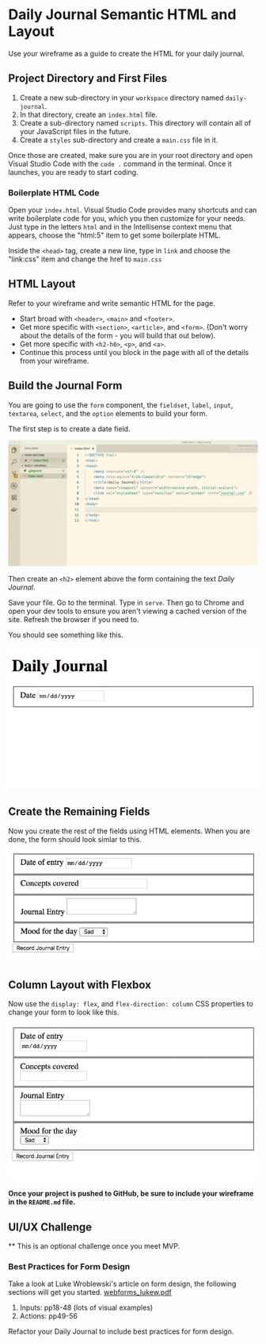 # Daily Journal Semantic HTML and Layout

Use your wireframe as a guide to create the HTML for your daily journal. 

## Project Directory and First Files

1. Create a new sub-directory in your `workspace` directory named `daily-journal`.
1. In that directory, create an `index.html` file.
1. Create a sub-directory named `scripts`. This directory will contain all of your JavaScript files in the future.
1. Create a `styles` sub-directory and create a `main.css` file in it.

Once those are created, make sure you are in your root directory and open Visual Studio Code with the `code .` command in the terminal. Once it launches, you are ready to start coding.

### Boilerplate HTML Code

Open your `index.html`. Visual Studio Code provides many shortcuts and can write boilerplate code for you, which you then customize for your needs. Just type in the letters `html` and in the Intellisense context menu that appears, choose the "html:5" item to get some boilerplate HTML.

Inside the `<head>` tag, create a new line, type in `link` and choose the "link:css" item and change the href to `main.css`

## HTML Layout

Refer to your wireframe and write semantic HTML for the page.

* Start broad with `<header>`, `<main>` and `<footer>`.
* Get more specific with `<section>`, `<article>`, and `<form>`. (Don't worry about the details of the form - you will build that out below).
* Get more specific with `<h2-h6>`, `<p>`, and `<a>`.
* Continue this process until you block in the page with all of the details from your wireframe.
 

## Build the Journal Form

You are going to use the `form` component, the `fieldset`, `label`, `input`, `textarea`, `select`, and the `option` elements to build your form.

The first step is to create a date field.

![date field creation](./images/MArcqtbyj6.gif)

Then create an `<h2>` element above the form containing the text _Daily Journal_.

Save your file. Go to the terminal. Type in `serve`. Then go to Chrome and open your dev tools to ensure you aren't viewing a cached version of the site. Refresh the browser if you need to.

You should see something like this.

![date field in action](./images/Qy2gJq5gv8.gif)

## Create the Remaining Fields

Now you create the rest of the fields using HTML elements. When you are done, the form should look simlar to this.

![](./images/daily-journal-basic-layout.png)


## Column Layout with Flexbox

Now use the `display: flex`, and `flex-direction: column` CSS properties to change your form to look like this.

![](./images/P5FPNsVInT.gif)

**Once your project is pushed to GitHub, be sure to include your wireframe in the `README.md` file.**

##
## UI/UX Challenge
** This is an optional challenge once you meet MVP.

### Best Practices for Form Design
Take a look at Luke Wroblewski's article on form design, the following sections will get you started. [webforms_lukew.pdf](webforms_lukew.pdf)
1. Inputs: pp18-48 (lots of visual examples)
2. Actions: pp49-56

Refactor your Daily Journal to include best practices for form design.
